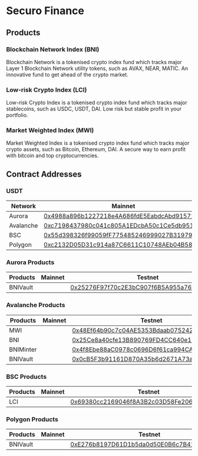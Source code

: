 # Securo Finance

## Products

### Blockchain Network Index (BNI)

Blockchain Network is a tokenised crypto index fund which tracks major Layer 1 Blockchain Network utility tokens, such as AVAX, NEAR, MATIC. An innovative fund to get ahead of the crypto market.

### Low-risk Crypto Index (LCI)

Low-risk Crypto Index is a tokenised crypto index fund which tracks major stablecoins, such as USDC, USDT, DAI. Low risk but stable profit in your portfolio.

### Market Weighted Index (MWI)

Market Weighted Index is a tokenised crypto index fund which tracks major crypto assets, such as Bitcoin, Ethereum, DAI. A secure way to earn profit with bitcoin and top cryptocurrencies.

## Contract Addresses

### USDT

| Network     | Mainnet                                                                                                               | Testnet                                                                                                               |
| ------------------------ | --------------------------------------------------------------------------------------------------------------------- | --------------------------------------------------------------------------------------------------------------------- |
| Aurora      | [0x4988a896b1227218e4A686fdE5EabdcAbd91571f](https://aurorascan.dev/address/0x4988a896b1227218e4A686fdE5EabdcAbd91571f) | [0xF9C249974c1Acf96a59e5757Cc9ba7035cE489B1](https://testnet.aurorascan.dev/address/0xf9c249974c1acf96a59e5757cc9ba7035ce489b1)
| Avalanche   | [0xc7198437980c041c805A1EDcbA50c1Ce5db95118](https://snowtrace.io/address/0xc7198437980c041c805A1EDcbA50c1Ce5db95118) | [0x78ae2880bd1672b49a33cF796CF53FE6db0aB01D](https://testnet.snowtrace.io/address/0x78ae2880bd1672b49a33cf796cf53fe6db0ab01d)
| BSC         | [0x55d398326f99059fF775485246999027B3197955](https://bscscan.com/token/0x55d398326f99059fF775485246999027B3197955) | [0x1F326a8CA5399418a76eA0efa0403Cbb00790C67](https://testnet.bscscan.com/address/0x1f326a8ca5399418a76ea0efa0403cbb00790c67)
| Polygon     | [0xc2132D05D31c914a87C6611C10748AEb04B58e8F](https://polygonscan.com/address/0xc2132D05D31c914a87C6611C10748AEb04B58e8F) | [0x7e4C234B1d634DB790592d1550816b19E862F744](https://mumbai.polygonscan.com/address/0x7e4c234b1d634db790592d1550816b19e862f744)

### Aurora Products

| Products    | Mainnet                                                                                                               | Testnet                                                                                                               |
| ------------------------ | --------------------------------------------------------------------------------------------------------------------- | --------------------------------------------------------------------------------------------------------------------- |
| BNIVault    |  | [0x25276F97f70c2E3bC907f6B5A955a76248ae9945](https://testnet.aurorascan.dev/address/0x25276f97f70c2e3bc907f6b5a955a76248ae9945)

### Avalanche Products

| Products    | Mainnet                                                                                                               | Testnet                                                                                                               |
| ------------------------ | --------------------------------------------------------------------------------------------------------------------- | --------------------------------------------------------------------------------------------------------------------- |
| MWI         |  | [0x48Ef64b90c7c04AE5353Bdaab075242D8B325170](https://testnet.snowtrace.io/address/0x48ef64b90c7c04ae5353bdaab075242d8b325170)
| BNI         |  | [0x25Ce8a40cfe13B890769FD4CC640e16Ce034E73e](https://testnet.snowtrace.io/address/0x25Ce8a40cfe13B890769FD4CC640e16Ce034E73e)
| BNIMinter   |  | [0x4f8Ebe88aC0978c0696D6f61ca994CA73903ec96](https://testnet.snowtrace.io/address/0x4f8Ebe88aC0978c0696D6f61ca994CA73903ec96)
| BNIVault    |  | [0x0cB5F3b91161D870A35b6d2671A73a6A5bB7F847](https://testnet.snowtrace.io/address/0x0cB5F3b91161D870A35b6d2671A73a6A5bB7F847)

### BSC Products

| Products    | Mainnet                                                                                                               | Testnet                                                                                                               |
| ------------------------ | --------------------------------------------------------------------------------------------------------------------- | --------------------------------------------------------------------------------------------------------------------- |
| LCI         |  | [0x69380cc2169046f8A3B2c03D58Fe206475aAe3CB](https://testnet.bscscan.com/address/0x69380cc2169046f8a3b2c03d58fe206475aae3cb)

### Polygon Products

| Products    | Mainnet                                                                                                               | Testnet                                                                                                               |
| ------------------------ | --------------------------------------------------------------------------------------------------------------------- | --------------------------------------------------------------------------------------------------------------------- |
| BNIVault    |  | [0xE276b8197D61D1b5da0d50E0B6c7B41937da29C3](https://mumbai.polygonscan.com/address/0xe276b8197d61d1b5da0d50e0b6c7b41937da29c3)
